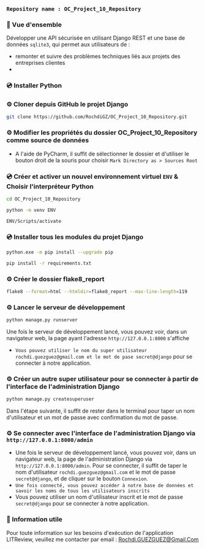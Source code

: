 ### `Repository name : OC_Project_10_Repository`
### 📖 Vue d'ensemble
Développer une API sécurisée en utilisant Django REST et une base de données `sqlite3`, 
qui permet aux utilisateurs de :
- remonter et suivre des problèmes techniques liés aux projets des entreprises clientes
- 
### 💿 Installer Python
### ⚙️ Cloner depuis GitHub le projet Django
```bash
git clone https://github.com/RochdiGZ/OC_Project_10_Repository.git
```
### ⚙️ Modifier les propriétés du dossier OC_Project_10_Repository comme source de données
-  A l'aide de PyCharm, il suffit de sélectionner le dossier et d'utiliser le bouton droit de la souris pour choisir 
`Mark Directory as > Sources Root`
### 💿 Créer et activer un nouvel environnement virtuel `ENV` & Choisir l'interpréteur Python
```bash
cd OC_Project_10_Repository
```
```bash
python -m venv ENV
```
```bash
ENV/Scripts/activate
```
### 💿 Installer tous les modules du projet Django
```bash
python.exe -m pip install --upgrade pip
``` 
```bash
pip install -r requirements.txt
```
### ⚙️ Créer le dossier flake8_report
```bash
flake8 --format=html --htmldir=flake8_report --max-line-length=119
```
### ⚙️ Lancer le serveur de développement
```bash
python manage.py runserver
``` 
Une fois le serveur de développement lancé, vous pouvez voir, dans un navigateur web, la page ayant l'adresse 
`http://127.0.0.1:8000` s'affiche
- `Vous pouvez utiliser le nom du super utilisateur rochdi.guezguez@gmail.com et le mot de pase secret@django` 
pour se connecter à notre application.
### ⚙️ Créer un autre super utilisateur pour se connecter à partir de l'interface de l'administration Django
```bash
python manage.py createsuperuser
``` 
Dans l'étape suivante, il suffit de rester dans le terminal pour taper un nom d'utilisateur et un mot de passe 
avec confirmation du mot de passe.
### ⚙️ Se connecter avec l'interface de l'administration Django via `http://127.0.0.1:8000/admin`
- Une fois le serveur de développement lancé, vous pouvez voir, dans un navigateur web, la page de l'administration 
Django via `http://127.0.0.1:8000/admin`. Pour se connecter, il suffit de taper le nom d'utilisateur `rochdi.guezguez@gmail.com` et 
le mot de passe `secret@django`, et de cliquer sur le bouton `Connexion`.
- `Une fois connecté, vous pouvez accéder à notre base de données et savoir les noms de tous les utilisateurs inscrits`
- Vous pouvez utiliser un nom d'utilisateur inscrit et le mot de passe `secret@django` 
pour se connecter à notre application.
### 📖 Information utile
Pour toute information sur les besoins d'exécution de l'application LITReview, veuillez me contacter par email :
Rochdi.GUEZGUEZ@Gmail.Com
